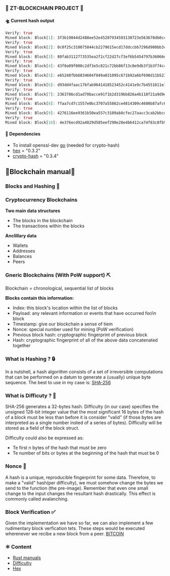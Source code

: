 ### 🐧 ZT-BLOCKCHAIN PROJECT 🐧
#### 🛸 Current hash output
```rs
Verify: true
Mined block: Block[1]: 3f3b19044d2488ee52e45207934593130723e563670db0cc4f89556683cd0a00 at: 1655210489815 whith: Test block nonce: 678
Verify: true
Mined block: Block[2]: 0c0f25c310075844cb2279615ecd17ddccbb7296d900bb3c8ad4b45bff340c00 at: 1655210489816 whith: Test block nonce: 376
Verify: true
Mined block: Block[3]: 80fab3112773535ea2f2cf22d27cf3ef6b5454797b36066e3b0509ac04710d00 at: 1655210489817 whith: Test block nonce: 9408
Verify: true
Mined block: Block[4]: 43f0a09f000c2df3e5c821c72bb86f13c0e9db3f1b3f74c4bb4dce70f7930f00 at: 1655210489836 whith: Test block nonce: 4051
Verify: true
Mined block: Block[5]: e65248fbb6834604f849a031095c671b92a6bf698d11b52341b7e291d9c30800 at: 1655210489844 whith: Test block nonce: 638
Verify: true
Mined block: Block[6]: d93dd4faac17bfab9641418523452c4141e9c7b4551811e1771c3f4737550400 at: 1655210489846 whith: Test block nonce: 706
Verify: true
Mined block: Block[7]: 2363786cd1ad70bacce91f1b2d319bb826a4b118f21a9d9ecde72ea78c5a0b00 at: 1655210489847 whith: Test block nonce: 6138
Verify: true
Mined block: Block[8]: ffaa7cd7c1557e0bc3707a55862ce4814309c4600b87afc67808ffa904590b00 at: 1655210489860 whith: Test block nonce: 4443
Verify: true
Mined block: Block[9]: 4276116ee9361b50ea557c3109ab8cfec27aacc3cab2bbcddc2381aa2e8c0400 at: 1655210489871 whith: Test block nonce: 4798
Verify: true
Mined block: Block[10]: 4e376ecd92a4829d585eef290e28e4b6412ca74f83c8fb90e530d4d030f50c00 at: 1655210489882 whith: Test block nonce: 8327
```

####  🔩 Dependencies
- To install openssl-dev [go](https://docs.rs/crate/openssl/0.9.24) (needed for crypto-hash)
- [hex](https://github.com/sitkevij/hex) = "0.3.2"
- [crypto-hash](https://github.com/RustCrypto/hashes) = "0.3.4"

## 🐧**Blockchain manual**🐧
### Blocks and Hashing 💱
### Cryptocurrency Blockchains 
**Two main data structures**
- The blocks in the blockchain
- The transactions within the blocks

**Anclillary data**
- Wallets
- Addresses
- Balances
- Peers
### Gneric Blockchains (With PoW support)  ⛏️
Blockchain = chronological, sequential list of blocks

**Blocks contain this information:**
- Index: this block's location within the list of blocks
- Payload: any relevant information or events that have occurred for/in block
- Timestamp: give our blockchain a sense of tiem
- Nonce: special number used for mining (PoW verification)
- Previous block hash: cryptographic fingerprint of previous block
- Hash: cryptographic fingerprint of all of the above data concatenated together

###  What is Hashing ? 🔒
In a nutshell, a hash algorithm consists of a set of irreversible computations that can be performed on a datum to generate a (usually) unique byte sequence.
The best to use in my case is: [SHA-256](https://es.wikipedia.org/wiki/SHA-2)

###  What is Difficuty ? 🔑
SHA-256 generates a 32-bytes hash. Difficulty (in our case) specifies the unsigned 128-bit
integer value that the most significant 16 bytes of the hash of a block must be less than before it is consider "valid" (if those bytes are interpreted as a single number insted of a series of bytes). Difficulty will be stored as a field of the block struct.

Difficulty could also be expressed as:
- Te first n bytes of the hash that must be zero
- Te number of bits or bytes at the beginning of the hash that must be 0

###  Nonce 🐧
A hash is a unique, reproducible fingerprint for some data. Therefore, to make a "valid" hash(per difficulty), we must somehow change the bytes we send to the function (the pre-image).
Remember that even one small change to the input changes the resultant hash drastically. This effect is commonly called avalanching.

###  Block Verification ✅
Given the implementation we have so far, we can also implement a few rudimentary block verfication tets. These steps would be executed wherenever we recibe a new block from a peer. [BITCOIN](https://www.researchgate.net/publication/283622936_Modeling_and_Verification_of_the_Bitcoin_Protocol)

### **⚛ Content**
- [Rust manuals](https://doc.rust-lang.org/1.30.0/book/2018-edition/foreword.html)
- [Difficulty](https://en.bitcoin.it/wiki/Difficulty)
- [Hex](https://en.wikipedia.org/wiki/Hexadecimal)
